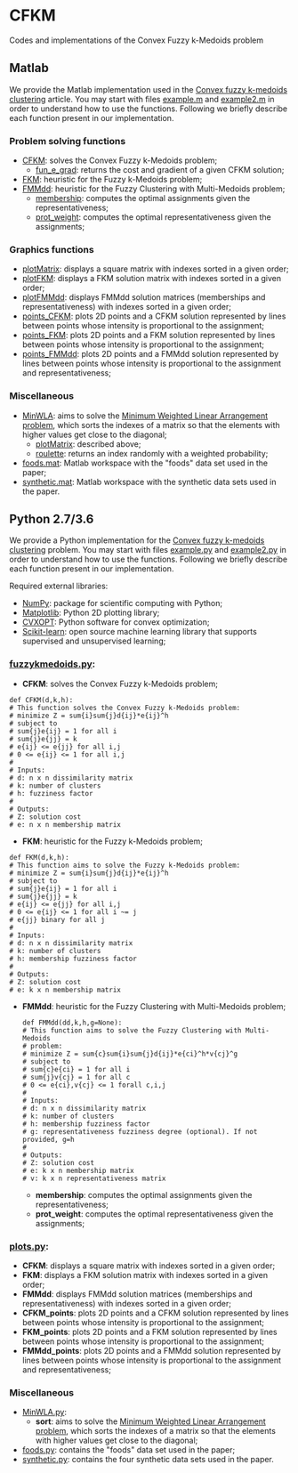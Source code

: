 # CFKM
Codes and implementations of the Convex Fuzzy k-Medoids problem

## Matlab
We provide the Matlab implementation used in the [Convex fuzzy k-medoids clustering](https://doi.org/10.1016/j.fss.2020.01.001) article. You may start with files [example.m](https://github.com/danielnopinheiro/CFKM/blob/master/matlab/example.m) and [example2.m](https://github.com/danielnopinheiro/CFKM/blob/master/matlab/example2.m) in order to understand how to use the functions. Following we briefly describe each function present in our implementation.

### Problem solving functions
* [CFKM](https://github.com/danielnopinheiro/CFKM/blob/master/matlab/CFKM.m): solves the Convex Fuzzy k-Medoids problem;
  * [fun_e_grad](https://github.com/danielnopinheiro/CFKM/blob/master/matlab/fun_e_grad.m): returns the cost and gradient of a given CFKM solution;
* [FKM](https://github.com/danielnopinheiro/CFKM/blob/master/matlab/FKM.m): heuristic for the Fuzzy k-Medoids problem;
* [FMMdd](https://github.com/danielnopinheiro/CFKM/blob/master/matlab/FMMdd.m): heuristic for the Fuzzy Clustering with Multi-Medoids problem;
  * [membership](https://github.com/danielnopinheiro/CFKM/blob/master/matlab/membership.m): computes the optimal assignments given the representativeness;
  * [prot_weight](https://github.com/danielnopinheiro/CFKM/blob/master/matlab/prot_weight.m): computes the optimal representativeness given the assignments;

### Graphics functions
* [plotMatrix](https://github.com/danielnopinheiro/CFKM/blob/master/matlab/plotMatrix.m): displays a square matrix with indexes sorted in a given order;
* [plotFKM](https://github.com/danielnopinheiro/CFKM/blob/master/matlab/plotFKM.m): displays a FKM solution matrix with indexes sorted in a given order;
* [plotFMMdd](https://github.com/danielnopinheiro/CFKM/blob/master/matlab/plotFMMdd.m): displays FMMdd solution matrices (memberships and representativeness) with indexes sorted in a given order;
* [points_CFKM](https://github.com/danielnopinheiro/CFKM/blob/master/matlab/points_CFKM.m): plots 2D points and a CFKM solution represented by lines between points whose intensity is proportional to the assignment;
* [points_FKM](https://github.com/danielnopinheiro/CFKM/blob/master/matlab/points_FKM.m): plots 2D points and a FKM solution represented by lines between points whose intensity is proportional to the assignment;
* [points_FMMdd](https://github.com/danielnopinheiro/CFKM/blob/master/matlab/points_FMMdd.m): plots 2D points and a FMMdd solution represented by lines between points whose intensity is proportional to the assignment and representativeness;

### Miscellaneous
* [MinWLA](https://github.com/danielnopinheiro/CFKM/blob/master/matlab/MinWLA.m): aims to solve the [Minimum Weighted Linear Arrangement problem](https://doi.org/10.1016/0166-218X(93)E0168-X), which sorts the indexes of a matrix so that the elements with higher values get close to the diagonal;
  * [plotMatrix](https://github.com/danielnopinheiro/CFKM/blob/master/matlab/plotMatrix.m): described above;
  * [roulette](https://github.com/danielnopinheiro/CFKM/blob/master/matlab/roulette.m): returns an index randomly with a weighted probability;
* [foods.mat](https://github.com/danielnopinheiro/CFKM/blob/master/matlab/foods.mat): Matlab workspace with the "foods" data set used in the paper;
* [synthetic.mat](https://github.com/danielnopinheiro/CFKM/blob/master/matlab/synthetic.mat): Matlab workspace with the synthetic data sets used in the paper.

## Python 2.7/3.6
We provide a Python implementation for the [Convex fuzzy k-medoids clustering](https://doi.org/10.1016/j.fss.2020.01.001) problem. You may start with files [example.py](https://github.com/danielnopinheiro/CFKM/blob/master/python/example.py) and [example2.py](https://github.com/danielnopinheiro/CFKM/blob/master/python/example2.py) in order to understand how to use the functions. Following we briefly describe each function present in our implementation.

Required external libraries:
* [NumPy](https://www.numpy.org/): package for scientific computing with Python;
* [Matplotlib](https://matplotlib.org/): Python 2D plotting library;
* [CVXOPT](https://cvxopt.org/): Python software for convex optimization;
* [Scikit-learn](https://scikit-learn.org/stable/index.html): open source machine learning library that supports supervised and unsupervised learning;

### [fuzzykmedoids.py](https://github.com/danielnopinheiro/CFKM/blob/master/python/fuzzykmedoids.py):
* **CFKM**: solves the Convex Fuzzy k-Medoids problem;
```
def CFKM(d,k,h):
# This function solves the Convex Fuzzy k-Medoids problem:
# minimize Z = sum{i}sum{j}d{ij}*e{ij}^h
# subject to
# sum{j}e{ij} = 1 for all i
# sum{j}e{jj} = k
# e{ij} <= e{jj} for all i,j
# 0 <= e{ij} <= 1 for all i,j
# 
# Inputs:
# d: n x n dissimilarity matrix
# k: number of clusters
# h: fuzziness factor
# 
# Outputs:
# Z: solution cost
# e: n x n membership matrix
```
* **FKM**: heuristic for the Fuzzy k-Medoids problem;
```
def FKM(d,k,h):
# This function aims to solve the Fuzzy k-Medoids problem:
# minimize Z = sum{i}sum{j}d{ij}*e{ij}^h
# subject to
# sum{j}e{ij} = 1 for all i
# sum{j}e{jj} = k
# e{ij} <= e{jj} for all i,j
# 0 <= e{ij} <= 1 for all i ~= j
# e{jj} binary for all j
# 
# Inputs:
# d: n x n dissimilarity matrix
# k: number of clusters
# h: membership fuzziness factor
# 
# Outputs:
# Z: solution cost
# e: k x n membership matrix
```
* **FMMdd**: heuristic for the Fuzzy Clustering with Multi-Medoids problem;
  ```
  def FMMdd(dd,k,h,g=None):
  # This function aims to solve the Fuzzy Clustering with Multi-Medoids
  # problem:
  # minimize Z = sum{c}sum{i}sum{j}d{ij}*e{ci}^h*v{cj}^g
  # subject to
  # sum{c}e{ci} = 1 for all i
  # sum{j}v{cj} = 1 for all c
  # 0 <= e{ci},v{cj} <= 1 forall c,i,j
  # 
  # Inputs:
  # d: n x n dissimilarity matrix
  # k: number of clusters
  # h: membership fuzziness factor
  # g: representativeness fuzziness degree (optional). If not provided, g=h
  # 
  # Outputs:
  # Z: solution cost
  # e: k x n membership matrix
  # v: k x n representativeness matrix
  ```
  * **membership**: computes the optimal assignments given the representativeness;
  * **prot_weight**: computes the optimal representativeness given the assignments;

### [plots.py](https://github.com/danielnopinheiro/CFKM/blob/master/python/plots.py):
* **CFKM**: displays a square matrix with indexes sorted in a given order;
* **FKM**: displays a FKM solution matrix with indexes sorted in a given order;
* **FMMdd**: displays FMMdd solution matrices (memberships and representativeness) with indexes sorted in a given order;
* **CFKM_points**: plots 2D points and a CFKM solution represented by lines between points whose intensity is proportional to the assignment;
* **FKM_points**: plots 2D points and a FKM solution represented by lines between points whose intensity is proportional to the assignment;
* **FMMdd_points**: plots 2D points and a FMMdd solution represented by lines between points whose intensity is proportional to the assignment and representativeness;

### Miscellaneous
* [MinWLA.py](https://github.com/danielnopinheiro/CFKM/blob/master/python/MinWLA.py):
  * **sort**: aims to solve the [Minimum Weighted Linear Arrangement problem](https://doi.org/10.1016/0166-218X(93)E0168-X), which sorts the indexes of a matrix so that the elements with higher values get close to the diagonal;
* [foods.py](https://github.com/danielnopinheiro/CFKM/blob/master/python/foods.py): contains the "foods" data set used in the paper;
* [synthetic.py](https://github.com/danielnopinheiro/CFKM/blob/master/python/synthetic.py): contains the four synthetic data sets used in the paper.
